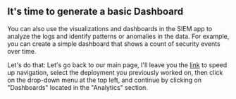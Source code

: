 ## It's time to generate a basic Dashboard

You can also use the visualizations and dashboards in the SIEM app to analyze the logs and identify patterns or anomalies in the data. For example, you can create a simple dashboard that shows a count of security events over time.

Let's do that:
Let's go back to our main page, I'll leave you the [link](https://cloud.elastic.co/home) to speed up navigation, select the deployment you previously worked on, then click on the drop-down menu at the top left, and continue by clicking on "Dashboards" located in the "Analytics" section.
